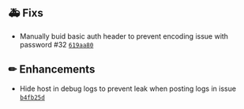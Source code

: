 ## 🚑 Fixs

- Manually buid basic auth header to prevent encoding issue with password #32 [`619aa80`](https://github.com/Sebclem/hassio-nextcloud-backup/commit/619aa8068714a92c315402a953473faf3fe6698e)

## ✏ Enhancements

- Hide host in debug logs to prevent leak when posting logs in issue [`b4fb25d`](https://github.com/Sebclem/hassio-nextcloud-backup/commit/b4fb25d3d46f538ac950c11f2c1c5e1f8f76adb3)

